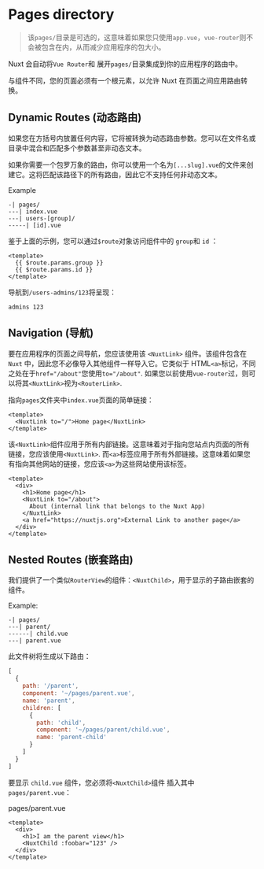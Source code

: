 # Pages directory

> 该`pages/`目录是可选的，这意味着如果您只使用`app.vue`，`vue-router`则不会被包含在内，从而减少应用程序的包大小。

Nuxt 会自动将`Vue Router`和 展开`pages/`目录集成到你的应用程序的路由中。

与组件不同，您的页面必须有一个根元素，以允许 Nuxt 在页面之间应用路由转换。

## Dynamic Routes (动态路由)

如果您在方括号内放置任何内容，它将被转换为动态路由参数。您可以在文件名或目录中混合和匹配多个参数甚至非动态文本。

如果你需要一个包罗万象的路由，你可以使用一个名为`[...slug].vue`的文件来创建它。这将匹配该路径下的所有路由，因此它不支持任何非动态文本。

Example
```
-| pages/
---| index.vue
---| users-[group]/
-----| [id].vue
```
鉴于上面的示例，您可以通过`$route`对象访问组件中的 `group`和 `id` ：


```vue
<template>
  {{ $route.params.group }}
  {{ $route.params.id }}
</template>
```
导航到`/users-admins/123`将呈现：

```
admins 123
```

## Navigation (导航)

要在应用程序的页面之间导航，您应该使用该  `<NuxtLink>` 组件。该组件包含在 `Nuxt` 中，因此您不必像导入其他组件一样导入它。它类似于 HTML`<a>`标记，不同之处在于`href="/about"`您使用`to="/about"`. 如果您以前使用`vue-router`过，则可以将其`<NuxtLink>`视为`<RouterLink>`.

指向`pages`文件夹中`index.vue`页面的简单链接：

```vue
<template>
  <NuxtLink to="/">Home page</NuxtLink>
</template>
```

该`<NuxtLink>`组件应用于所有内部链接。这意味着对于指向您站点内页面的所有链接，您应该使用`<NuxtLink>`. 而`<a>`标签应用于所有外部链接。这意味着如果您有指向其他网站的链接，您应该`<a>`为这些网站使用该标签。

```vue
<template>
  <div>
    <h1>Home page</h1>
    <NuxtLink to="/about">
      About (internal link that belongs to the Nuxt App)
    </NuxtLink>
    <a href="https://nuxtjs.org">External Link to another page</a>
  </div>
</template>
```

## Nested Routes (嵌套路由)

我们提供了一个类似`RouterView`的组件：`<NuxtChild>`，用于显示的子路由嵌套的组件。

Example:

```
-| pages/
---| parent/
------| child.vue
---| parent.vue
```

此文件树将生成以下路由：

```js
[
  {
    path: '/parent',
    component: '~/pages/parent.vue',
    name: 'parent',
    children: [
      {
        path: 'child',
        component: '~/pages/parent/child.vue',
        name: 'parent-child'
      }
    ]
  }
]
```

要显示 `child.vue` 组件，您必须将`<NuxtChild>`组件 插入其中 `pages/parent.vue`：

pages/parent.vue
```vue
<template>
  <div>
    <h1>I am the parent view</h1>
    <NuxtChild :foobar="123" />
  </div>
</template>
```